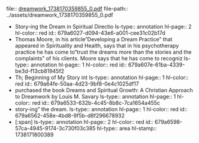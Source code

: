 file:: [dreamwork_1738170359855_0.pdf](../assets/dreamwork_1738170359855_0.pdf)
file-path:: ../assets/dreamwork_1738170359855_0.pdf

- Story-ing the Dream in Spiritual Directio
  ls-type:: annotation
  hl-page:: 2
  hl-color:: red
  id:: 679a6027-d094-43e6-a001-cee31c02b17d
- Thomas Moore, in his article“Developing a Dream Practice” that appeared in Spirituality and Health, says that in his psychotherapy practice he has come to“trust the dreams more than the stories and the complaints” of his clients. Moore says that he has come to recogniz
  ls-type:: annotation
  hl-page:: 1
  hl-color:: red
  id:: 679a607e-61ba-4339-be3d-f13cb81945f2
- Th; Beginning of My Story int
  ls-type:: annotation
  hl-page:: 1
  hl-color:: red
  id:: 679a64fe-50aa-4d23-9bf8-0e4c1025df17
- purchased the book Dreams and Spiritual Growth: A Christian Approach to Dreamwork by Louis M. Savary
  ls-type:: annotation
  hl-page:: 1
  hl-color:: red
  id:: 679a6533-632b-4c45-8b8c-7ca1654a455c
- story-ing” the dream.
  ls-type:: annotation
  hl-page:: 1
  hl-color:: red
  id:: 679a6562-458e-4bd8-9f5b-d8f296678932
- [:span]
  ls-type:: annotation
  hl-page:: 2
  hl-color:: red
  id:: 679a6598-57ca-4945-9174-3c730f03c385
  hl-type:: area
  hl-stamp:: 1738171800389